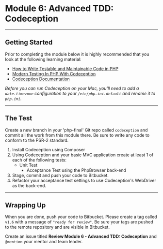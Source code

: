 # Module 6: Advanced TDD: Codeception

***

## Getting Started

Prior to completing the module below it is highly recommended that you look at the following learning material:

- [How to Write Testable and Maintainable Code in PHP](http://net.tutsplus.com/tutorials/php/how-to-write-testable-and-maintainable-code-in-php/)
- [Modern Testing In PHP With Codeception](https://tutsplus.com/course/modern-testing-in-php-with-codeception/)
- [Codeception Documentation](http://codeception.com/docs/01-Introduction)

_Before you can run Codeception on your Mac, you'll need to add a `date.timezone` configuration to your `/etc/php.ini.default` and rename it to `php.ini`._

***

## The Test

Create a new branch in your 'php-final' Git repo called `codeception` and commit all the work from this module there. Be sure to write any code to conform to the PSR-2 standard.
1. Install Codeception using Composer
2. Using Codeception and your basic MVC application create at least 1 of each of the following tests:
    - Unit Test
	  - Acceptance Test using the PhpBrowser back-end
3. Stage, commit and push your code to Bitbucket.
4. Refactor your acceptance test settings to use Codeception's WebDriver as the back-end.

***

## Wrapping Up

When you are done, push your code to Bitbucket. Please create a tag called `v1.6` with a message of `"ready for review"`.  Be sure your tags are pushed to the remote repository and are visible in Bitbucket.

Create an issue titled **Review Module 6 - Advanced TDD: Codeception** and `@mention` your mentor and team leader.
